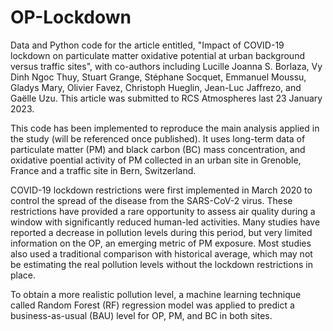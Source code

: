 # OP-Lockdown

Data and Python code for the article entitled, "Impact of COVID-19 lockdown on particulate matter oxidative potential at urban background versus traffic sites", with co-authors including Lucille Joanna S. Borlaza, Vy Dinh Ngoc Thuy, Stuart Grange, Stéphane Socquet, Emmanuel Moussu, Gladys Mary, Olivier Favez, Christoph Hueglin, Jean-Luc Jaffrezo, and Gaëlle Uzu. This article was submitted to RCS Atmospheres last 23 January 2023. 

This code has been implemented to reproduce the main analysis applied in the study (will be referenced once published). It uses long-term data of particulate matter (PM) and black carbon (BC) mass concentration, and oxidative poential activity of PM collected in an urban site in Grenoble, France and a traffic site in Bern, Switzerland. 

COVID-19 lockdown restrictions were first implemented in March 2020 to control the spread of the disease from the SARS-CoV-2 virus. These restrictions have provided a rare opportunity to assess air quality during a window with significantly reduced human-led activities. Many studies have reported a decrease in pollution levels during this period, but very limited information on the OP, an emerging metric of PM exposure. Most studies also used a traditional comparison with historical average, which may not be estimating the real pollution levels without the lockdown restrictions in place. 

To obtain a more realistic pollution level, a machine learning technique called Random Forest (RF) regression model was applied to predict a business-as-usual (BAU) level for OP, PM, and BC in both sites. 
